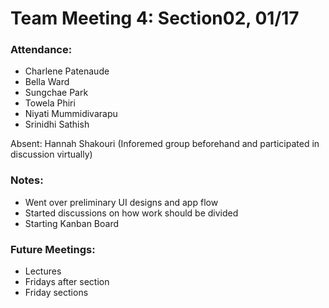 # Team Meeting 4: Section02, 01/17

### Attendance: 
* Charlene Patenaude
* Bella Ward 
* Sungchae Park
* Towela Phiri
* Niyati Mummidivarapu
* Srinidhi Sathish

Absent: Hannah Shakouri (Inforemed group beforehand and participated in discussion virtually)

### Notes:
* Went over preliminary UI designs and app flow
* Started discussions on how work should be divided
* Starting Kanban Board

### Future Meetings:
* Lectures
* Fridays after section
* Friday sections

